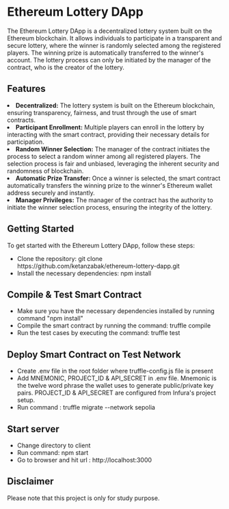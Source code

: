 # Ethereum Lottery DApp
The Ethereum Lottery DApp is a decentralized lottery system built on the Ethereum blockchain. It allows individuals to participate in a transparent and secure lottery, where the winner is randomly selected among the registered players. The winning prize is automatically transferred to the winner's account. The lottery process can only be initiated by the manager of the contract, who is the creator of the lottery.

## Features
<li> 
    <b>Decentralized:</b> The lottery system is built on the Ethereum blockchain, ensuring transparency, fairness, and trust through the use of smart contracts.
</li>
<li>
    <b>Participant Enrollment:</b> Multiple players can enroll in the lottery by interacting with the smart contract, providing their necessary details for participation.
</li>
<li>
    <b>Random Winner Selection:</b> The manager of the contract initiates the process to select a random winner among all registered players. The selection process is fair and unbiased, leveraging the inherent security and randomness of blockchain.
</li>
<li>
    <b>Automatic Prize Transfer:</b> Once a winner is selected, the smart contract automatically transfers the winning prize to the winner's Ethereum wallet address securely and instantly.
</li>
<li>
    <b>Manager Privileges:</b> The manager of the contract has the authority to initiate the winner selection process, ensuring the integrity of the lottery.
</li>

## Getting Started
To get started with the Ethereum Lottery DApp, follow these steps:

<ul>
    <li>Clone the repository: git clone https://github.com/ketanzabak/ethereum-lottery-dapp.git</li>
    <li>Install the necessary dependencies: npm install</li>
</ul>

## Compile & Test Smart Contract
<ul>
    <li>Make sure you have the necessary dependencies installed by running command "npm install"</li>
    <li>Compile the smart contract by running the command: truffle compile
    </li>
    <li>Run the test cases by executing the command: truffle test
    </li>
</ul>

## Deploy Smart Contract on Test Network
<ul>
    <li>Create .env file in the root folder where truffle-config.js file is present</li>
    <li> Add MNEMONIC, PROJECT_ID & API_SECRET in .env file. Mnemonic is the twelve word phrase the wallet uses to generate public/private key pairs. PROJECT_ID & API_SECRET are configured from Infura's project setup.
    </li>
    <li>Run command : truffle migrate --network sepolia </li> 
</ul>

## Start server
<ul>
    <li>Change directory to client</li>
    <li>Run command: npm start </li>
    <li>Go to browser and hit url : http://localhost:3000 </li>
</ul>


## Disclaimer
Please note that this project is only for study purpose.